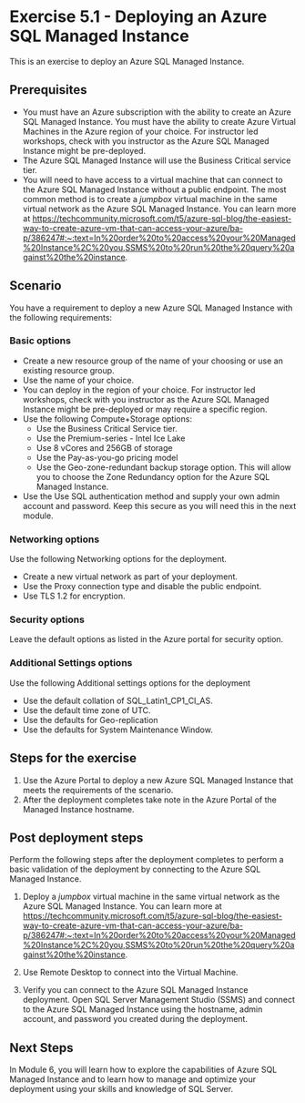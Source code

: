 # Exercise 5.1 - Deploying an Azure SQL Managed Instance

This is an exercise to deploy an Azure SQL Managed Instance.

## Prerequisites

- You must have an Azure subscription with the ability to create an Azure SQL Managed Instance. You must have the ability to create Azure Virtual Machines in the Azure region of your choice. For instructor led workshops, check with you instructor as the Azure SQL Managed Instance might be pre-deployed.
- The Azure SQL Managed Instance will use the Business Critical service tier.
- You will need to have access to a virtual machine that can connect to the Azure SQL Managed Instance without a public endpoint. The most common method is to create a *jumpbox* virtual machine in the same virtual network as the Azure SQL Managed Instance. You can learn more at https://techcommunity.microsoft.com/t5/azure-sql-blog/the-easiest-way-to-create-azure-vm-that-can-access-your-azure/ba-p/386247#:~:text=In%20order%20to%20access%20your%20Managed%20Instance%2C%20you,SSMS%20to%20run%20the%20query%20against%20the%20instance.

## Scenario

You have a requirement to deploy a new Azure SQL Managed Instance with the following requirements:

### Basic options

- Create a new resource group of the name of your choosing or use an existing resource group.
- Use the name of your choice.
- You can deploy in the region of your choice. For instructor led workshops, check with you instructor as the Azure SQL Managed Instance might be pre-deployed or may require a specific region.
- Use the following Compute+Storage options:
    - Use the Business Critical Service tier.
    - Use the Premium-series - Intel Ice Lake
    - Use 8 vCores and 256GB of storage
    - Use the Pay-as-you-go pricing model
    - Use the Geo-zone-redundant backup storage option. This will allow you to choose the Zone Redundancy option for the Azure SQL Managed Instance.
- Use the Use SQL authentication method and supply your own admin account and password. Keep this secure as you will need this in the next module.

### Networking options

Use the following Networking options for the deployment.

- Create a new virtual network as part of your deployment.
- Use the Proxy connection type and disable the public endpoint.
- Use TLS 1.2 for encryption.

### Security options

Leave the default options as listed in the Azure portal for security option.

### Additional Settings options

Use the following Additional settings options for the deployment

- Use the default collation of SQL_Latin1_CP1_CI_AS.
- Use the default time zone of UTC.
- Use the defaults for Geo-replication
- Use the defaults for System Maintenance Window.

## Steps for the exercise

1. Use the Azure Portal to deploy a new Azure SQL Managed Instance that meets the requirements of the scenario.
1. After the deployment completes take note in the Azure Portal of the Managed Instance hostname.

## Post deployment steps

Perform the following steps after the deployment completes to perform a basic validation of the deployment by connecting to the Azure SQL Managed Instance.

1. Deploy a *jumpbox* virtual machine in the same virtual network as the Azure SQL Managed Instance. You can learn more at https://techcommunity.microsoft.com/t5/azure-sql-blog/the-easiest-way-to-create-azure-vm-that-can-access-your-azure/ba-p/386247#:~:text=In%20order%20to%20access%20your%20Managed%20Instance%2C%20you,SSMS%20to%20run%20the%20query%20against%20the%20instance.

1. Use Remote Desktop to connect into the Virtual Machine.
1. Verify you can connect to the Azure SQL Managed Instance deployment. Open SQL Server Management Studio (SSMS) and connect to the Azure SQL Managed Instance using the hostname, admin account, and password you created during the deployment.

## Next Steps

In Module 6, you will learn how to explore the capabilities of Azure SQL Managed Instance and to learn how to manage and optimize your deployment using your skills and knowledge of SQL Server.
